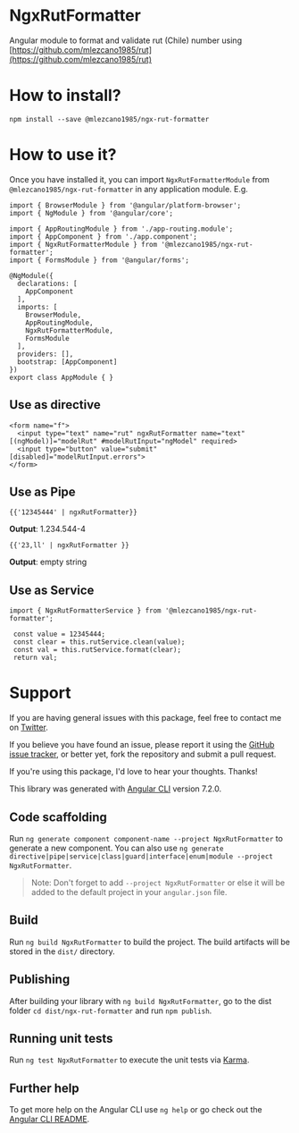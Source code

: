 # NgxRutFormatter

Angular module to format and validate rut (Chile) number using [https://github.com/mlezcano1985/rut](https://github.com/mlezcano1985/rut)

# How to install?
```
npm install --save @mlezcano1985/ngx-rut-formatter
```

# How to use it?
Once you have installed it, you can import `NgxRutFormatterModule` from `@mlezcano1985/ngx-rut-formatter` in any application module. E.g.

```
import { BrowserModule } from '@angular/platform-browser';
import { NgModule } from '@angular/core';

import { AppRoutingModule } from './app-routing.module';
import { AppComponent } from './app.component';
import { NgxRutFormatterModule } from '@mlezcano1985/ngx-rut-formatter';
import { FormsModule } from '@angular/forms';

@NgModule({
  declarations: [
    AppComponent
  ],
  imports: [
    BrowserModule,
    AppRoutingModule,
    NgxRutFormatterModule,
    FormsModule
  ],
  providers: [],
  bootstrap: [AppComponent]
})
export class AppModule { }
```

## Use as directive
```
<form name="f">
  <input type="text" name="rut" ngxRutFormatter name="text" [(ngModel)]="modelRut" #modelRutInput="ngModel" required>
  <input type="button" value="submit" [disabled]="modelRutInput.errors">
</form>
```

## Use as Pipe
```
{{'12345444' | ngxRutFormatter}}
```
**Output**: 1.234.544-4 

```
{{'23,ll' | ngxRutFormatter }}
```
**Output**: empty string

## Use as Service
```
import { NgxRutFormatterService } from '@mlezcano1985/ngx-rut-formatter';
```

```
 const value = 12345444;
 const clear = this.rutService.clean(value);
 const val = this.rutService.format(clear);
 return val;
```

# Support
If you are having general issues with this package, feel free to contact me on [Twitter](https://twitter.com/mlezcano1985).

If you believe you have found an issue, please report it using the [GitHub issue tracker](https://github.com/mlezcano1985/rut/issues), or better yet, fork the repository and submit a pull request.

If you're using this package, I'd love to hear your thoughts. Thanks!

This library was generated with [Angular CLI](https://github.com/angular/angular-cli) version 7.2.0.

## Code scaffolding

Run `ng generate component component-name --project NgxRutFormatter` to generate a new component. You can also use `ng generate directive|pipe|service|class|guard|interface|enum|module --project NgxRutFormatter`.
> Note: Don't forget to add `--project NgxRutFormatter` or else it will be added to the default project in your `angular.json` file. 

## Build

Run `ng build NgxRutFormatter` to build the project. The build artifacts will be stored in the `dist/` directory.

## Publishing

After building your library with `ng build NgxRutFormatter`, go to the dist folder `cd dist/ngx-rut-formatter` and run `npm publish`.

## Running unit tests

Run `ng test NgxRutFormatter` to execute the unit tests via [Karma](https://karma-runner.github.io).

## Further help

To get more help on the Angular CLI use `ng help` or go check out the [Angular CLI README](https://github.com/angular/angular-cli/blob/master/README.md).
